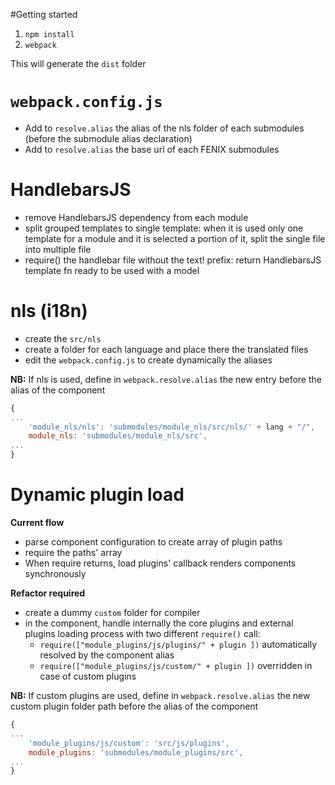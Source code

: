 #Getting started

1. `npm install`
2. `webpack`

This will generate the `dist` folder

# `webpack.config.js`

+ Add to `resolve.alias` the alias of the nls folder of each submodules (before the submodule alias declaration)
+ Add to `resolve.alias` the base url of each FENIX submodules

# HandlebarsJS

+ remove HandlebarsJS dependency from each module
+ split grouped templates to single template: when it is used only one template for a module and it is selected a portion of it, split the single file into multiple file
+ require() the handlebar file without the text! prefix: return HandlebarsJS template fn ready to be used with a model

# nls (i18n)

+ create the `src/nls`
+ create a folder for each language and place there the translated files
+ edit the `webpack.config.js` to create dynamically the aliases

**NB:** If nls is used, define in `webpack.resolve.alias` the new entry before the alias of the component

```javascript
{
...
    'module_nls/nls': 'submodules/module_nls/src/nls/' + lang + "/",
    module_nls: 'submodules/module_nls/src',
...
}
```

# Dynamic plugin load

**Current flow**

+ parse component configuration to create array of plugin paths
+ require the paths' array 
+ When require returns, load plugins' callback renders components synchronously

**Refactor required**

+ create a dummy `custom` folder for compiler
+ in the component, handle internally the core plugins and external plugins loading process with two different `require()` call:
    * `require(["module_plugins/js/plugins/" + plugin ])` automatically resolved by the component alias
    * `require(["module_plugins/js/custom/" + plugin ])` overridden in case of custom plugins

**NB:** If custom plugins are used, define in `webpack.resolve.alias` the new custom plugin folder path before the alias of the component

```javascript
{
...
    'module_plugins/js/custom': 'src/js/plugins',
    module_plugins: 'submodules/module_plugins/src',
...
}
```
